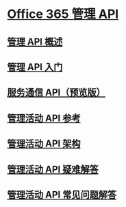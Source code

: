 # [Office 365 管理 API](index.md)
## [管理 API 概述](office-365-management-apis-overview.md)
## [管理 API 入门](get-started-with-office-365-management-apis.md)
## [服务通信 API（预览版）](office-365-service-communications-api-reference.md)
## [管理活动 API 参考](office-365-management-activity-api-reference.md)
## [管理活动 API 架构](office-365-management-activity-api-schema.md)
## [管理活动 API 疑难解答](troubleshooting-the-office-365-management-activity-api.md)
## [管理活动 API 常见问题解答](office-365-management-activity-api-faq.md)
